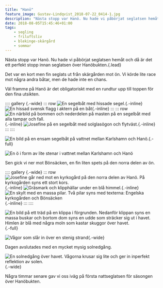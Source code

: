 ```yaml
---
title: "Hanö"
feature_image: Gustav-Lindqvist_2018-07-22_0414-1.jpg
description: "Nästa stopp var Hanö. Nu hade vi påbörjat seglatsen hemåt och då är det ett perfekt stopp innan seglatsen över Hanöbukten."
date: 2018-08-05T15:45:46+01:00
tags:
    - segling
    - friluftsliv
    - blekinge-skärgård
    - sommar
---
```


Nästa stopp var Hanö. Nu hade vi påbörjat seglatsen hemåt och då är det ett perfekt stopp innan seglatsen över Hanöbukten.{.lead}

Det var en kort men fin seglats ut från skärgården mot ön. Vi körde lite race mot några andra båtar, men de hade inte en chans.

Väl framme på Hanö är det obligatoriskt med en rundtur upp till toppen för den fina utsikten.

:::: gallery {.-wide}
::: row
![En segelbåt med hissade segel.](Gustav-Lindqvist_2018-07-22_0366.jpg){.-inline}
![En hissad svensk flagg i aktern på en båt](Gustav-Lindqvist_2018-07-22_0378.jpg){.-inline}
:::
::: row
![En närbild på bommen och nederdelen på masten på en segelbåt med alla tampar och fall.](Gustav-Lindqvist_2018-07-22_0377.jpg){.-inline}
![Josefine på en segelbåt med solglasögon och flytväst.](Gustav-Lindqvist_2018-07-22_0371--1-.jpg){.-inline}
:::
::::

![En bild på en ensam segelbåt på vattnet mellan Karlshamn och Hanö.](Gustav-Lindqvist_2018-07-22_0414-1.jpg){.-full}

![En ö i form av lite stenar i vattnet mellan Karlshamn och Hanö](Gustav-Lindqvist_2018-07-22_0415.jpg)

Sen gick vi ner mot Bönsäcken, en fin liten spets på den norra delen av ön.

:::: gallery {.-wide}
::: row
![Josefine går ned mot en kyrkogård på den norra delen av Hanö. På kyrkogården syns ett stort kors.](Gustav-Lindqvist_2018-07-22_0443.jpg){.-inline}
![Gräsmark och klipphällar under en blå himmel.](Gustav-Lindqvist_2018-07-22_0431.jpg){.-inline}
![En skylt med en massa pilar. Två pilar syns med texterna: Engelska kyrkogården och Bönsäcken](Gustav-Lindqvist_2018-07-22_0416-1.jpg){.-inline}
:::
::::

![En bild på ett träd på en klippa i förgrunden. Nedanför klippan syns en massa buskar och bortom dom syns en udde som sträcker sig ut i havet. Himlen är blå med några moln som kastar skuggor över havet.](Gustav-Lindqvist_2018-07-22_0445-1.jpg "Bönsäcken syns till vänster i bilden"){.-full}

![Vågor som slår in över en stenig strand](Gustav-Lindqvist_2018-07-22_0477.jpg){.-wide}

Dagen avslutades med en mycket mysig solnedgång.

![En solnedgång över havet. Vågorna krusar sig lite och ger in inperfekt reflektion av solen.](Gustav-Lindqvist_2018-07-22_0485.jpg){.-wide}

Några timmar senare gav vi oss iväg på första nattseglatsen för säsongen över Hanöbukten.
